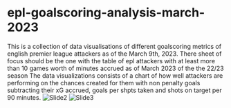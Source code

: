 # epl-goalscoring-analysis-march-2023
This is a collection of data visualisations of different goalscoring metrics of english premier league attackers as of the March 9th, 2023.
There sheet of focus should be the one with the table of epl attackers with at least more than 10 games worth of minutes accrued as of March 2023 of the the 22/23 season
The data visualizations consists of a chart of how well attackers are performing on the chances created for them with non penalty goals subtracting their xG accrued, goals per shpts taken and shots on target per 90 minutes.
![Slide2](https://user-images.githubusercontent.com/34937584/227428991-0f3f8dc1-8c0d-4a90-af38-0edf275848dc.jpg)
![Slide3](https://user-images.githubusercontent.com/34937584/227429188-bda265c0-6682-4d0b-af1f-79cc237d9b29.jpg)
